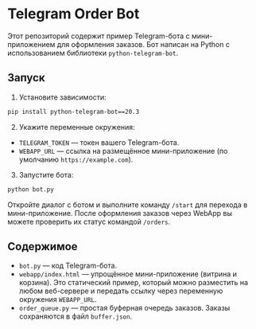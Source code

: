 # Telegram Order Bot

Этот репозиторий содержит пример Telegram-бота с мини-приложением для оформления заказов. Бот написан на Python с использованием библиотеки `python-telegram-bot`.

## Запуск

1. Установите зависимости:

```bash
pip install python-telegram-bot==20.3
```

2. Укажите переменные окружения:

- `TELEGRAM_TOKEN` — токен вашего Telegram-бота.
- `WEBAPP_URL` — ссылка на размещённое мини-приложение (по умолчанию `https://example.com`).

3. Запустите бота:

```bash
python bot.py
```

Откройте диалог с ботом и выполните команду `/start` для перехода в мини-приложение.
После оформления заказов через WebApp вы можете проверить их статус командой `/orders`.

## Содержимое

- `bot.py` — код Telegram-бота.
- `webapp/index.html` — упрощённое мини-приложение (витрина и корзина). Это статический пример, который можно разместить на любом веб-сервере и передать ссылку через переменную окружения `WEBAPP_URL`.
- `order_queue.py` — простая буферная очередь заказов. Заказы сохраняются в файл `buffer.json`.

